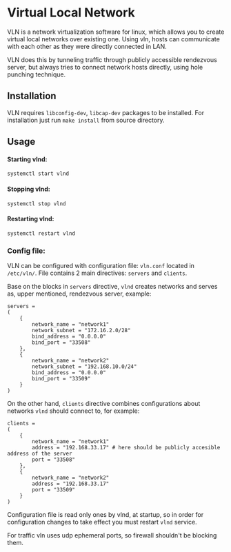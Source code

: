 # Virtual Local Network #

VLN is a network virtualization software for linux, which allows you to create virtual
local networks over existing one. Using vln, hosts can communicate with each other as 
they were directly connected in LAN.

VLN does this by tunneling traffic through publicly accessible rendezvous server, but
always tries to connect network hosts directly, using hole punching technique.

## Installation ##

VLN requires `libconfig-dev`, `libcap-dev` packages to be installed.
For installation just run `make install` from source directory.

## Usage ##

#### Starting vlnd:
```
systemctl start vlnd
```
#### Stopping vlnd:
```
systemctl stop vlnd
```
#### Restarting vlnd:
```
systemctl restart vlnd
```

### Config file:

VLN can be configured with configuration file: `vln.conf` located in `/etc/vln/`.
File contains 2 main directives: `servers` and `clients`.

Base on the blocks in `servers` directive, `vlnd` creates networks and serves as, upper
mentioned, rendezvous server, example:
```
servers = 
(
	{
		network_name = "network1"
		network_subnet = "172.16.2.0/28"
		bind_address = "0.0.0.0"
		bind_port = "33508"
	},
	{
		network_name = "network2"
		network_subnet = "192.168.10.0/24"
		bind_address = "0.0.0.0"
		bind_port = "33509"
	}
)
```

On the other hand, `clients` directive combines configurations about networks `vlnd` should
connect to, for example:
```
clients = 
(
	{
		network_name = "network1"
		address = "192.168.33.17" # here should be publicly accesible address of the server
		port = "33508"
	},
	{
		network_name = "network2"
		address = "192.168.33.17"
		port = "33509"
	}
)
```

Configuration file is read only ones by vlnd, at startup, so in order for configuration changes
to take effect you must restart `vlnd` service.

For traffic vln uses udp ephemeral ports, so firewall shouldn't be blocking them.

